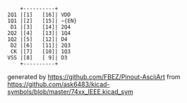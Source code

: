 

	    +----------+
	2Q1 |[1]   [16]| VDD
	1Q1 |[2]   [15]| ~{EN}
	 D1 |[3]   [14]| 2Q4
	2Q2 |[4]   [13]| 1Q4
	1Q2 |[5]   [12]| D4
	 D2 |[6]   [11]| 2Q3
	 CK |[7]   [10]| 1Q3
	VSS |[8]   [ 9]| D3
	    +----------+


generated by https://github.com/FBEZ/Pinout-AsciiArt from https://github.com/ask6483/kicad-symbols/blob/master/74xx_IEEE.kicad_sym